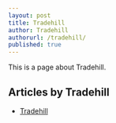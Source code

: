 ```yaml
---
layout: post
title: Tradehill
author: Tradehill
authorurl: /tradehill/
published: true
---
```


This is a page about Tradehill.

## Articles by Tradehill
<ul>
<li><a href="/tradehill/">Tradehill</a></li>
</ul>